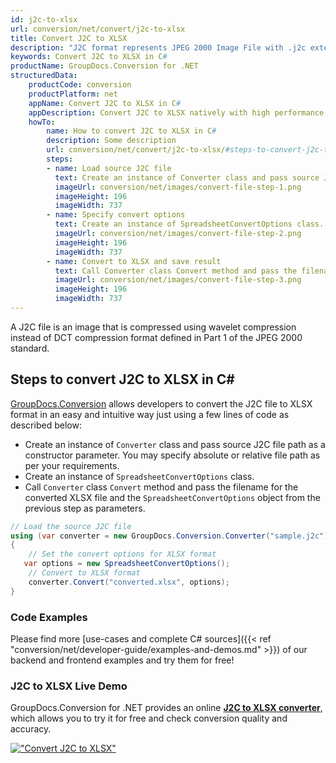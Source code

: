 ```yaml
---
id: j2c-to-xlsx
url: conversion/net/convert/j2c-to-xlsx
title: Convert J2C to XLSX
description: "J2C format represents JPEG 2000 Image File with .j2c extension. Learn how to convert J2C to XLSX file programmatically in C# language using GroupDocs.Conversion for .NET library."
keywords: Convert J2C to XLSX in C#
productName: GroupDocs.Conversion for .NET
structuredData:
    productCode: conversion
    productPlatform: net
    appName: Convert J2C to XLSX in C#
    appDescription: Convert J2C to XLSX natively with high performance using C# language and server side GroupDocs.Conversion for .NET APIs, without the use of any software like Microsoft or Open Office.
    howTo:
        name: How to convert J2C to XLSX in C# 
        description: Some description
        url: conversion/net/convert/j2c-to-xlsx/#steps-to-convert-j2c-to-xlsx-in-c
        steps:
        - name: Load source J2C file 
          text: Create an instance of Converter class and pass source J2C file path as a constructor parameter. You may specify absolute or relative file path as per your requirements. 
          imageUrl: conversion/net/images/convert-file-step-1.png
          imageHeight: 196
          imageWidth: 737
        - name: Specify convert options 
          text: Create an instance of SpreadsheetConvertOptions class.
          imageUrl: conversion/net/images/convert-file-step-2.png
          imageHeight: 196
          imageWidth: 737
        - name: Convert to XLSX and save result 
          text: Call Converter class Convert method and pass the filename for the converted HTML file and the SpreadsheetConvertOptions object from the previous step as parameters.
          imageUrl: conversion/net/images/convert-file-step-3.png
          imageHeight: 196
          imageWidth: 737
---
```


A J2C file is an image that is compressed using wavelet compression instead of DCT compression format defined in Part 1 of the JPEG 2000 standard.

## Steps to convert J2C to XLSX in C#

[GroupDocs.Conversion](https://products.groupdocs.com/conversion/net) allows developers to convert the J2C file to XLSX format in an easy and intuitive way just using a few lines of code as described below:

* Create an instance of `Converter` class and pass source J2C file path as a constructor parameter. You may specify absolute or relative file path as per your requirements. 
* Create an instance of `SpreadsheetConvertOptions` class.
* Call `Converter` class `Convert` method and pass the filename for the converted XLSX file and the `SpreadsheetConvertOptions` object from the previous step as parameters.

```csharp
// Load the source J2C file
using (var converter = new GroupDocs.Conversion.Converter("sample.j2c"))
{
    // Set the convert options for XLSX format
   var options = new SpreadsheetConvertOptions();
    // Convert to XLSX format
    converter.Convert("converted.xlsx", options);
}
```

### Code Examples

Please find more [use-cases and complete C# sources]({{< ref "conversion/net/developer-guide/examples-and-demos.md" >}}) of our backend and frontend examples and try them for free!

### J2C to XLSX Live Demo

GroupDocs.Conversion for .NET provides an online [**J2C to XLSX converter**](https://products.groupdocs.app/conversion/j2c-to-xlsx), which allows you to try it for free and check conversion quality and accuracy.

[!["Convert J2C to XLSX"](conversion/net/images/convert-to-xlsx/convert-j2c-to-xlsx.png)](https://products.groupdocs.app/conversion/j2c-to-xlsx)